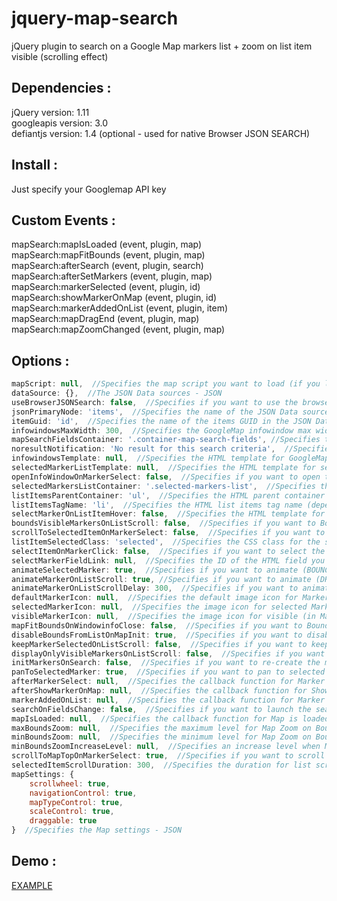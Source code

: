 # jquery-map-search
jQuery plugin to search on a Google Map markers list + zoom on list item visible (scrolling effect)

## Dependencies :
jQuery			              version: 1.11<br>
googleapis             version: 3.0<br>
defiantjs              version: 1.4 (optional - used for native Browser JSON SEARCH)

## Install :
Just specify your Googlemap API key

## Custom Events :
mapSearch:mapIsLoaded (event, plugin, map)<br>
mapSearch:mapFitBounds (event, plugin, map)<br>
mapSearch:afterSearch (event, plugin, search)<br>
mapSearch:afterSetMarkers (event, plugin, map)<br>
mapSearch:markerSelected (event, plugin, id)<br>
mapSearch:showMarkerOnMap (event, plugin, id)<br>
mapSearch:markerAddedOnList (event, plugin, item)<br>
mapSearch:mapDragEnd (event, plugin, map)<br>
mapSearch:mapZoomChanged (event, plugin, map)<br>

## Options : 
```javascript
mapScript: null,  //Specifies the map script you want to load (if you leave it blank the plugin doesn't load any map script) - String
dataSource: {},  //The JSON Data sources - JSON
useBrowserJSONSearch: false,  //Specifies if you want to use the browser native JSON search via defiant.js - Boolean
jsonPrimaryNode: 'items',  //Specifies the name of the JSON Data sources primary node - String
itemGuid: 'id',  //Specifies the name of the items GUID in the JSON Data soucres - String
infowindowsMaxWidth: 300,  //Specifies the GoogleMap infowindow max width - Integer
mapSearchFieldsContainer: '.container-map-search-fields', //Specifies the search fields container - String (CSS selector)
noresultNotification: 'No result for this search criteria',  //Specifies the no result notification for search engine - String
infowindowsTemplate: null,  //Specifies the HTML template for GoogleMap infowindow - HTML
selectedMarkerListTemplate: null,  //Specifies the HTML template for selected markers list - HTML
openInfoWindowOnMarkerSelect: false,  //Specifies if you want to open the GoogleMap infowindow on marker select - Boolean
selectedMarkersListContainer: '.selected-markers-list',  //Specifies the markers list container - String (CSS selector)
listItemsParentContainer: 'ul',  //Specifies the HTML parent container for list items (leave blank if you don't use) - String (CSS selector)
listItemsTagName: 'li',  //Specifies the HTML list items tag name (depends of your HTML selectedMarkerListTemplate template) - String (li, div, article ...)
selectMarkerOnListItemHover: false,  //Specifies the HTML template for GoogleMap infowindow - HTML
boundsVisibleMarkersOnListScroll: false,  //Specifies if you want to Bounds the Map on the visible items of the Marker list - Boolean
scrollToSelectedItemOnMarkerSelect: false,  //Specifies if you want to scroll to the selected item of the marker list on Marker select - Boolean
listItemSelectedClass: 'selected',  //Specifies the CSS class for the selected item of the Marker list - String
selectItemOnMarkerClick: false,  //Specifies if you want to select the item of the Marker list on Marker click - Boolean
selectMarkerFieldLink: null,  //Specifies the ID of the HTML field you want to link to the Marker select action - String
animateSelectedMarker: true,  //Specifies if you want to animate (BOUNCE) the selected Marker - Boolean
animateMarkerOnListScroll: true, //Specifies if you want to animate (DROP) the visible Markers of list scroll - Boolean
animateMarkerOnListScrollDelay: 300,  //Specifies if you want to animate (BOUNCE) the selected Marker - Boolean
defaultMarkerIcon: null,  //Specifies the default image icon for Markers - String
selectedMarkerIcon: null,  //Specifies the image icon for selected Marker - String
visibleMarkerIcon: null,  //Specifies the image icon for visible (in Marker list) Markers - String
mapFitBoundsOnWindowinfoClose: false,  //Specifies if you want to Bounds the Map on infowindow close - Boolean
disableBoundsFromListOnMapInit: true,  //Specifies if you want to disable the Map Bounds on map initialisation - Boolean
keepMarkerSelectedOnListScroll: false,  //Specifies if you want to keep the selected Marker on list scroll - Boolean
displayOnlyVisibleMarkersOnListScroll: false,  //Specifies if you want to display only visible Markers on list scroll - Boolean
initMarkersOnSearch: false,  //Specifies if you want to re-create the markers on search - Boolean
panToSelectedMarker: true,  //Specifies if you want to pan to selected Marker - Boolean
afterMarkerSelect: null,  //Specifies the callback function for Marker select - Function CALLBACK
afterShowMarkerOnMap: null,  //Specifies the callback function for Show Marker on Map - Function CALLBACK
markerAddedOnList: null,  //Specifies the callback function for Marker added on List - Function CALLBACK
searchOnFieldsChange: false,  //Specifies if you want to launch the search on fields change - Boolean
mapIsLoaded: null,  //Specifies the callback function for Map is loaded - Function CALLBACK
maxBoundsZoom: null,  //Specifies the maximum level for Map Zoom on Bounds - Integer
minBoundsZoom: null,  //Specifies the minimum level for Map Zoom on Bounds - Integer
minBoundsZoomIncreaseLevel: null,  //Specifies an increase level when Map Zoom on Bounds is to the minimum level - Integer
scrollToMapTopOnMarkerSelect: true,  //Specifies if you want to scroll to the Map top on Marker select - Boolean
selectedItemScrollDuration: 300,  //Specifies the duration for list scroll to selected item - Integer
mapSettings: {
    scrollwheel: true,
    navigationControl: true,
    mapTypeControl: true,
    scaleControl: true,
    draggable: true
}  //Specifies the Map settings - JSON
```
## Demo : 
[EXAMPLE](http://jquery.demos-sites.net/map-search/example.html)
